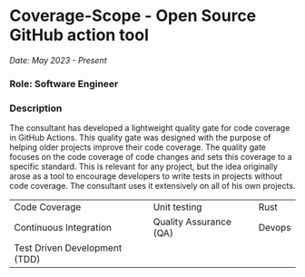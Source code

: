 # Coverage-Scope - Open Source GitHub action tool

*Date: May 2023 - Present*

### Role: Software Engineer

<a href="https://github.com/DennisJensen95/coverage-scope" target="_blank">
<i class="fab fa-github custom-icon"></i>
</a>
<a href="https://www.google.com/url?q=https://medium.com/@darbj95/lightweight-code-coverage-quality-gate-bc595d18bf1&sa=D&source=apps-viewer-frontend&ust=1690889364442314&usg=AOvVaw3g-acSwZMRsJUAncTRancN&hl=da" target="_blank">
<i class="fab fa-medium custom-icon"></i>
</a>

### Description

The consultant has developed a lightweight quality gate for code coverage in
GitHub Actions. This quality gate was designed with the purpose of helping older
projects improve their code coverage. The quality gate focuses on the code
coverage of code changes and sets this coverage to a specific standard. This is
relevant for any project, but the idea originally arose as a tool to encourage
developers to write tests in projects without code coverage. The consultant uses
it extensively on all of his own projects.

<table>
    <tr>
        <td>Code Coverage</td>
        <td>Unit testing</td>
        <td>Rust</td>
    </tr>
    <tr>
        <td>Continuous Integration</td>
        <td>Quality Assurance (QA)</td>
        <td>Devops</td>
    </tr>
    <tr>
        <td>Test Driven Development (TDD)</td>
    </tr>
</table>

